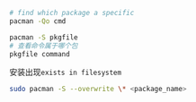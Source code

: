 ```sh
# find which package a specific
pacman -Qo cmd
```


```sh
pacman -S pkgfile
# 查看命令属于哪个包
pkgfile command
```


安装出现`exists in filesystem`

```sh
sudo pacman -S --overwrite \* <package_name>
```
